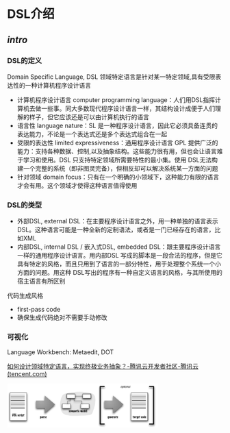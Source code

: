 # DSL介绍

## *intro*

### DSL的定义

Domain Specific Language, DSL 领域特定语言是针对某一特定领域,具有受限表达性的一种计算机程序设计语言

* 计算机程序设计语言 computer programming language：人们用DSL指挥计算机去做一些事。同大多数现代程序设计语言一样，其结构设计成便于人们理解的样子，但它应该还是可以由计算机执行的语言
* 语言性 language nature：SL 是一种程序设计语言，因此它必须具备连贯的表达能力，不论是一个表达式还是多个表达式组合在一起
* 受限的表达性 limited expressiveness：通用程序设计语言 GPL 提供广泛的能力：支持各种数据、控制,以及抽象结构。这些能力很有用，但也会让语言难于学习和使用。DSL 只支持特定领域所需要特性的最小集。使用 DSL无法构建一个完整的系统（即非图灵完备），但相反却可以解决系统某一方面的问题
* 针对领域 domain focus：只有在一个明确的小领域下，这种能力有限的语言才会有用。这个领域才使得这种语言值得使用

### DSL的类型

* 外部DSL, external DSL：在主要程序设计语言之外，用一种单独的语言表示DSL。这种语言可能是一种全新的定制语法，或者是一门已经存在的语言，比如XML
* 内部DSL, internal DSL / 嵌入式DSL, embedded DSL：跟主要程序设计语言一样的通用程序设计语言。用内部DSL 写成的脚本是一段合法的程序，但是它具有特定的风格，而且只用到了语言的一部分特性，用于处理整个系统一个小方面的问题。用这种 DSL写出的程序有一种自定义语言的风格，与其所使用的宿主语言有所区别



代码生成风格

* first-pass code
* 确保生成代码绝对不需要手动修改





### 可视化

Language Workbench: Metaedit, DOT



[如何设计领域特定语言，实现终极业务抽象？-腾讯云开发者社区-腾讯云 (tencent.com)](https://cloud.tencent.com/developer/article/1833276)





<img src="构建DSL的流程.png" width="70%">